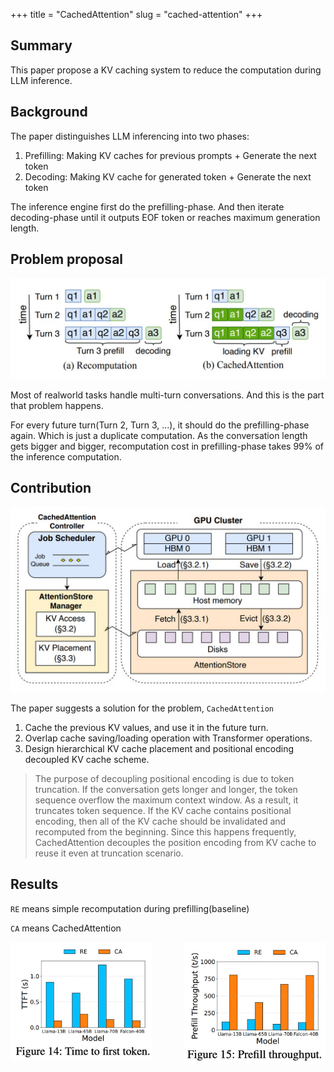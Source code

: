 +++
title = "CachedAttention"
slug = "cached-attention"
+++

## Summary
This paper propose a KV caching system to reduce the computation during LLM inference.

## Background
The paper distinguishes LLM inferencing into two phases:

1. Prefilling: Making KV caches for previous prompts + Generate the next token
2. Decoding: Making KV cache for generated token + Generate the next token

The inference engine first do the prefilling-phase. And then iterate decoding-phase until it outputs EOF token or reaches maximum generation length.

## Problem proposal
<img src="cached-attention.png" alt="CachedAttention">

Most of realworld tasks handle multi-turn conversations. And this is the part that problem happens.

For every future turn(Turn 2, Turn 3, ...), it should do the prefilling-phase again. Which is just a duplicate computation. As the conversation length gets bigger and bigger, recomputation cost in prefilling-phase takes 99% of the inference computation.

## Contribution
<img src="cached-attention-architecture.png" alt="CachedAttention Architecture" >

The paper suggests a solution for the problem, `CachedAttention`
1. Cache the previous KV values, and use it in the future turn.
2. Overlap cache saving/loading operation with Transformer operations.
3. Design hierarchical KV cache placement and positional encoding decoupled KV cache scheme.

> The purpose of decoupling positional encoding is due to token truncation.
If the conversation gets longer and longer, the token sequence overflow the maximum context window. As a result, it truncates token sequence. If the KV cache contains positional encoding, then all of the KV cache should be invalidated and recomputed from the beginning.
Since this happens frequently, CachedAttention decouples the position encoding from KV cache to reuse it even at truncation scenario.

## Results

`RE` means simple recomputation during prefilling(baseline)

`CA` means CachedAttention

<div align="center">
    <img src="ttft.png" alt="TTFT comparison" align="left" width="45%">
    <img src="throughput.png" alt="Throughput comparison" align="right" width="45%">
</div>
